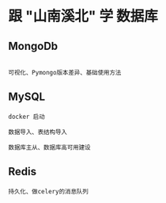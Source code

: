 # 跟 "山南溪北" 学 数据库

## MongoDb

```

可视化、Pymongo版本差异、基础使用方法

```

## MySQL

```
docker 启动

数据导入、表结构导入

数据库主从、数据库高可用建设

```
## Redis

```
持久化、做celery的消息队列

```



